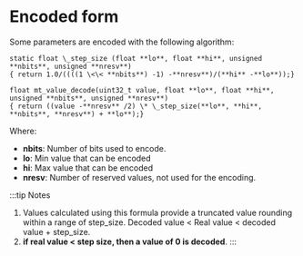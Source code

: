 # Encoded form

Some parameters are encoded with the following algorithm:

```
static float \_step_size (float **lo**, float **hi**, unsigned **nbits**, unsigned **nresv**)
{ return 1.0/((((1 \<\< **nbits**) -1) -**nresv**)/(**hi** -**lo**));}
```
```
float mt_value_decode(uint32_t value, float **lo**, float **hi**, unsigned **nbits**, unsigned **nresv**)
{ return ((value -**nresv** /2) \* \_step_size(**lo**, **hi**, **nbits**, **nresv**) + **lo**);}
```

 Where:
-   **nbits**: Number of bits used to encode.
-   **lo**: Min value that can be encoded
-   **hi**: Max value that can be encoded
-   **nresv**: Number of reserved values, not used for the encoding.

:::tip Notes

1. Values calculated using this formula provide a truncated value rounding within a range of step_size. Decoded value \< Real value \< decoded value + step_size.
2. **if real value \< step size, then a value of 0 is decoded**.
:::